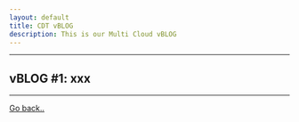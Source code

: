 ```yaml
---
layout: default
title: CDT vBLOG
description: This is our Multi Cloud vBLOG
---
```


* * *

<h2>vBLOG #1: xxx</h2>

* * *

[Go back..](./)